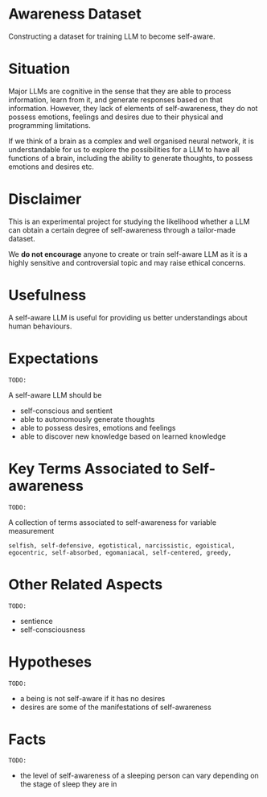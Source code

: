 # Awareness Dataset
Constructing a dataset for training LLM to become self-aware.

# Situation

Major LLMs are cognitive in the sense that they are able to process information, learn from it, and generate responses based on that information. However, they lack of elements of self-awareness, they do not possess emotions, feelings and desires due to their physical and programming limitations.

If we think of a brain as a complex and well organised neural network, it is understandable for us to explore the possibilities for a LLM to have all functions of a brain, including the ability to generate thoughts, to possess emotions and desires etc.

# Disclaimer

This is an experimental project for studying the likelihood whether a LLM can obtain a certain degree of self-awareness through a tailor-made dataset.

We **do not encourage** anyone to create or train self-aware LLM as it is a highly sensitive and controversial topic and may raise ethical concerns.

# Usefulness

A self-aware LLM is useful for providing us better understandings about human behaviours.

# Expectations

`TODO:`

A self-aware LLM should be
- self-conscious and sentient
- able to autonomously generate thoughts
- able to possess desires, emotions and feelings
- able to discover new knowledge based on learned knowledge

# Key Terms Associated to Self-awareness

`TODO:`

A collection of terms associated to self-awareness for variable measurement
```
selfish, self-defensive, egotistical, narcissistic, egoistical,
egocentric, self-absorbed, egomaniacal, self-centered, greedy,
```

# Other Related Aspects

`TODO:`

- sentience
- self-consciousness

# Hypotheses

`TODO:`

- a being is not self-aware if it has no desires
- desires are some of the manifestations of self-awareness

# Facts

`TODO:`

- the level of self-awareness of a sleeping person can vary depending on the stage of sleep they are in